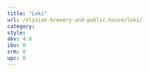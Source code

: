```yaml
---
title: "Loki"
url: /elysian-brewery-and-public-house/loki/
category: 
style: 
abv: 4.8
ibu: 0
srm: 0
upc: 0
---
```


